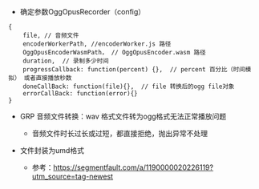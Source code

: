 - 确定参数OggOpusRecorder（config）  
```
{
	file, // 音频文件
    encoderWorkerPath, //encoderWorker.js 路径
	OggOpusEncoderWasmPath， // OggOpusEncoder.wasm 路径
  	duration,  // 录制多少时间
    progressCallback: function(percent) {},  // percent 百分比（时间模拟） 或者直接播放秒数 
    doneCallBack: function(file){},  // file 转换后的ogg file对象
	errorCallBack: function(error){}
}
```
- GRP 音频文件转换：wav 格式文件转为ogg格式无法正常播放问题
    - 音频文件时长过长或过短，都直接拒绝，抛出异常不处理

- 文件封装为umd格式
    - 参考：https://segmentfault.com/a/1190000020226119?utm_source=tag-newest



